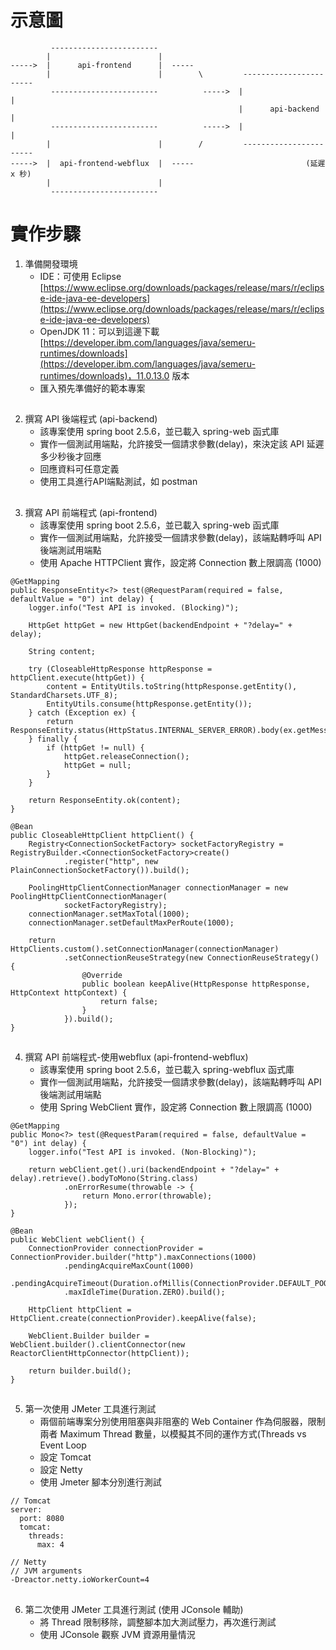 # 示意圖

             ------------------------
            |                        |
    ----->  |      api-frontend      |  -----
            |                        |        \         -----------------------
             ------------------------          ----->  |                       |
                                                       |      api-backend      |
             ------------------------          ----->  |                       |
            |                        |        /         -----------------------
    ----->  |  api-frontend-webflux  |  -----                         (延遲 x 秒)
            |                        |
             ------------------------

# 實作步驟

1. 準備開發環境
    - IDE：可使用 Eclipse [https://www.eclipse.org/downloads/packages/release/mars/r/eclipse-ide-java-ee-developers](https://www.eclipse.org/downloads/packages/release/mars/r/eclipse-ide-java-ee-developers)
    - OpenJDK 11：可以到這邊下載 [https://developer.ibm.com/languages/java/semeru-runtimes/downloads](https://developer.ibm.com/languages/java/semeru-runtimes/downloads)，11.0.13.0 版本
    - 匯入預先準備好的範本專案

##

2. 撰寫 API 後端程式 (api-backend)
    - 該專案使用 spring boot 2.5.6，並已載入 spring-web 函式庫
    - 實作一個測試用端點，允許接受一個請求參數(delay)，來決定該 API 延遲多少秒後才回應
    - 回應資料可任意定義
    - 使用工具進行API端點測試，如 postman 

##

3. 撰寫 API 前端程式 (api-frontend)
    - 該專案使用 spring boot 2.5.6，並已載入 spring-web 函式庫
    - 實作一個測試用端點，允許接受一個請求參數(delay)，該端點轉呼叫 API 後端測試用端點
    - 使用 Apache HTTPClient 實作，設定將 Connection 數上限調高 (1000)

```
@GetMapping
public ResponseEntity<?> test(@RequestParam(required = false, defaultValue = "0") int delay) {
    logger.info("Test API is invoked. (Blocking)");

    HttpGet httpGet = new HttpGet(backendEndpoint + "?delay=" + delay);

    String content;

    try (CloseableHttpResponse httpResponse = httpClient.execute(httpGet)) {
        content = EntityUtils.toString(httpResponse.getEntity(), StandardCharsets.UTF_8);
        EntityUtils.consume(httpResponse.getEntity());
    } catch (Exception ex) {
        return ResponseEntity.status(HttpStatus.INTERNAL_SERVER_ERROR).body(ex.getMessage());
    } finally {
        if (httpGet != null) {
            httpGet.releaseConnection();
            httpGet = null;
        }
    }

    return ResponseEntity.ok(content);
}
```

```
@Bean
public CloseableHttpClient httpClient() {
    Registry<ConnectionSocketFactory> socketFactoryRegistry = RegistryBuilder.<ConnectionSocketFactory>create()
            .register("http", new PlainConnectionSocketFactory()).build();

    PoolingHttpClientConnectionManager connectionManager = new PoolingHttpClientConnectionManager(
            socketFactoryRegistry);
    connectionManager.setMaxTotal(1000);
    connectionManager.setDefaultMaxPerRoute(1000);

    return HttpClients.custom().setConnectionManager(connectionManager)
            .setConnectionReuseStrategy(new ConnectionReuseStrategy() {
                @Override
                public boolean keepAlive(HttpResponse httpResponse, HttpContext httpContext) {
                    return false;
                }
            }).build();
}
```

##

4. 撰寫 API 前端程式-使用webflux (api-frontend-webflux)
    - 該專案使用 spring boot 2.5.6，並已載入 spring-webflux 函式庫
    - 實作一個測試用端點，允許接受一個請求參數(delay)，該端點轉呼叫 API 後端測試用端點
    - 使用 Spring WebClient 實作，設定將 Connection 數上限調高 (1000)

```
@GetMapping
public Mono<?> test(@RequestParam(required = false, defaultValue = "0") int delay) {
    logger.info("Test API is invoked. (Non-Blocking)");

    return webClient.get().uri(backendEndpoint + "?delay=" + delay).retrieve().bodyToMono(String.class)
            .onErrorResume(throwable -> {
                return Mono.error(throwable);
            });
}
```

```
@Bean
public WebClient webClient() {
    ConnectionProvider connectionProvider = ConnectionProvider.builder("http").maxConnections(1000)
            .pendingAcquireMaxCount(1000)
            .pendingAcquireTimeout(Duration.ofMillis(ConnectionProvider.DEFAULT_POOL_ACQUIRE_TIMEOUT))
            .maxIdleTime(Duration.ZERO).build();

    HttpClient httpClient = HttpClient.create(connectionProvider).keepAlive(false);

    WebClient.Builder builder = WebClient.builder().clientConnector(new ReactorClientHttpConnector(httpClient));

    return builder.build();
}
```

##

5. 第一次使用 JMeter 工具進行測試
    - 兩個前端專案分別使用阻塞與非阻塞的 Web Container 作為伺服器，限制兩者 Maximum Thread 數量，以模擬其不同的運作方式(Threads vs Event Loop
    - 設定 Tomcat
    - 設定 Netty
    - 使用 Jmeter 腳本分別進行測試

```
// Tomcat
server:
  port: 8080
  tomcat:
    threads:
      max: 4
```

```
// Netty
// JVM arguments
-Dreactor.netty.ioWorkerCount=4
```

##

6. 第二次使用 JMeter 工具進行測試 (使用 JConsole 輔助)
    - 將 Thread 限制移除，調整腳本加大測試壓力，再次進行測試
    - 使用 JConsole 觀察 JVM 資源用量情況
